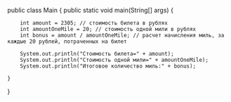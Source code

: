 public class Main {
    public static void main(String[] args) {
    
        int amount = 2305; // стоимость билета в рублях
        int amountOneMile = 20; // стоимость одной мили в рублях
        int bonus = amount / amountOneMile; // расчет начисления миль, за каждые 20 рублей, потраченных на билет

        System.out.println("Стоимость билета=" + amount);
        System.out.println("Стоимость одной мили=" + amountOneMile);
        System.out.println("Итоговое количество миль:" + bonus);
        
    }
}
